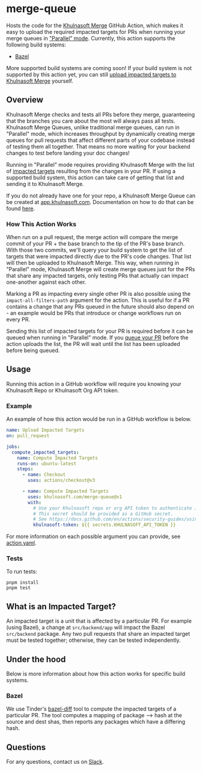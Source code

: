 # merge-queue

Hosts the code for the [Khulnasoft Merge](https://docs.khulnasoft.com/merge-graph) GitHub Action, which makes
it easy to upload the required impacted targets for PRs when running your merge queues in
["Parallel" mode](https://docs.khulnasoft.com/merge-graph/configuration#single-parallel-mode). Currently,
this action supports the following build systems:

- [Bazel](https://bazel.build/)

More supported build systems are coming soon! If your build system is not supported by this action
yet, you can still
[upload impacted targets to Khulnasoft Merge](https://docs.khulnasoft.com/merge-graph/impacted-targets)
yourself.

## Overview

Khulnasoft Merge checks and tests all PRs before they merge, guaranteeing that the branches you care
about the most will always pass all tests. Khulnasoft Merge Queues, unlike traditional merge queues, can
run in "Parallel" mode, which increases throughput by dynamically creating merge queues for pull
requests that affect different parts of your codebase instead of testing them all together. That
means no more waiting for your backend changes to test before landing your doc changes!

Running in "Parallel" mode requires providing Khulnasoft Merge with the list of
[impacted targets](https://docs.khulnasoft.com/merge-graph/impacted-targets) resulting from the changes in
your PR. If using a supported build system, this action can take care of getting that list and
sending it to Khulnasoft Merge.

If you do not already have one for your repo, a Khulnasoft Merge Queue can be created at
[app.khulnasoft.com](https://app.khulnasoft.com). Documentation on how to do that can be found
[here](https://docs.khulnasoft.com/merge-graph/set-up-khulnasoft-merge).

### How This Action Works

When run on a pull request, the merge action will compare the merge commit of your PR + the base
branch to the tip of the PR's base branch. With those two commits, we'll query your build system to
get the list of targets that were impacted directly due to the PR's code changes. That list will
then be uploaded to Khulnasoft Merge. This way, when running in "Parallel" mode, Khulnasoft Merge will create
merge queues just for the PRs that share any impacted targets, only testing PRs that actually can
impact one-another against each other.

Marking a PR as impacting every single other PR is also possible using the `impact-all-filters-path`
argument for the action. This is useful for if a PR contains a change that any PRs queued in the
future should also depend on - an example would be PRs that introduce or change workflows run on
every PR.

Sending this list of impacted targets for your PR is required before it can be queued when running
in "Parallel" mode. If you [queue your PR](https://docs.khulnasoft.com/merge-graph/testing-pull-requests)
before the action uploads the list, the PR will wait until the list has been uploaded before being
queued.

## Usage

Running this action in a GitHub workflow will require you knowing your Khulnasoft Repo or Khulnasoft Org API
token.

### Example

An example of how this action would be run in a GitHub workflow is below.

<!-- start usage -->

```yaml
name: Upload Impacted Targets
on: pull_request

jobs:
  compute_impacted_targets:
    name: Compute Impacted Targets
    runs-on: ubuntu-latest
    steps:
      - name: Checkout
        uses: actions/checkout@v3

      - name: Compute Impacted Targets
        uses: khulnasoft.com/merge-queue@v1
        with:
          # Use your Khulnasoft repo or org API token to authenticate impacted targets uploads.
          # This secret should be provided as a GitHub secret.
          # See https://docs.github.com/en/actions/security-guides/using-secrets-in-github-actions.
          khulnasoft-token: ${{ secrets.KHULNASOFT_API_TOKEN }}
```

<!-- end usage -->

For more information on each possible argument you can provide, see
[action.yaml](https://github.com/khulnasoft/merge-queue/blob/main/action.yaml).

### Tests

To run tests:

```
pnpm install
pnpm test
```

## What is an Impacted Target?

An impacted target is a unit that is affected by a particular PR. For example (using Bazel), a
change at `src/backend/app` will impact the Bazel `src/backend` package. Any two pull requests that
share an impacted target must be tested together; otherwise, they can be tested independently.

## Under the hood

Below is more information about how this action works for specific build systems.

### Bazel

We use Tinder's [bazel-diff](https://github.com/Tinder/bazel-diff) tool to compute the impacted
targets of a particular PR. The tool computes a mapping of package --> hash at the source and dest
shas, then reports any packages which have a differing hash.

## Questions

For any questions, contact us on [Slack](https://slack.khulnasoft.com).
